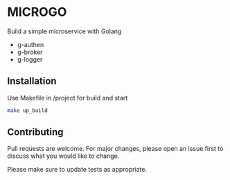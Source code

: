 # MICROGO

Build a simple microservice with Golang
* g-authen
* g-broker
* g-logger

## Installation

Use Makefile in /project for build and start

```bash
make up_build
```

## Contributing
Pull requests are welcome. For major changes, please open an issue first to discuss what you would like to change.

Please make sure to update tests as appropriate.


